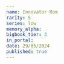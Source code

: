 ```yaml
---
name: Innovator Rom
rarity: 5
series: low
memory_alpha:
bigbook_tier: 3
in_portal:
date: 29/05/2024
published: true
---
```



